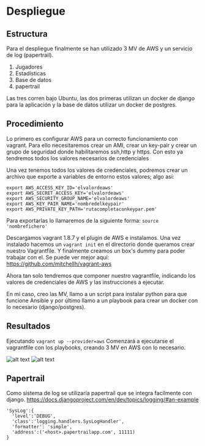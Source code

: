 # Despliegue

## Estructura

Para el despliegue finalmente se han utilizado 3 MV de AWS y un servicio de log (papertrail).

1. Jugadores
2. Estadísticas
3. Base de datos
4. papertrail

Las tres corren bajo Ubuntu, las dos primeras utilizan un docker de django para la aplicación y la base de datos utilizar un docker de postgres.

## Procedimiento

Lo primero es configurar AWS para un correcto funcionamiento con vagrant.
Para ello necesitaremos crear un AMI, crear un key-pair y crear un grupo de seguridad donde habilitaremos ssh,http y https.
Con esto ya tendremos todos los valores necesarios de credenciales

Una vez tenemos todos los valores de credenciales, podremos crear un archivo que exporte a variables de entorno estos valores; algo así:
```
export AWS_ACCESS_KEY_ID='elvalordeaws'
export AWS_SECRET_ACCESS_KEY='elvalordeaws'
export AWS_SECURITY_GROUP_NAME='elvalordeaws'
export AWS_KEY_PAIR_NAME='nombredelkeypair'
export AWS_PRIVATE_KEY_PATH='rutacompletaconkeypar.pem'
```
Para exportarlas lo llamaremos de la siguiente forma:
```source 'nombrefichero'```

Descargamos vagrant 1.8.7 y el plugin de AWS e instalamos.
Una vez instalado hacemos un ```vagrant init``` en el directorio donde queramos crear nuestro Vagrantfile.
Y finalmente creamos un box's dummy para poder trabajar con el.
Se puede ver mejor aquí: https://github.com/mitchellh/vagrant-aws

Ahora tan solo tendremos que componer nuestro vagrantfile, indicando los valores de credenciales de AWS y las instrucciones a ejecutar.

En mi caso, creo las MV, llamo a un script para instalar python para que funcione Ansible y por último llamo a un playbook para crear un docker con lo necesario (django/postgres).

## Resultados

Ejecutando
```vagrant up --provider=aws```
Comenzará a ejecutarse el vagrantfile con los playbooks, creando 3 MV en AWS con lo necesario.

![alt text](resultados1.png "Resultados")
![alt text](resultados.png "Resultados")


## Papertrail

Como sistema de log se utilizaría papertrail que se integra facilmente con django.
https://docs.djangoproject.com/en/dev/topics/logging/#an-example
```
'SysLog':{
  'level':'DEBUG',
  'class':'logging.handlers.SysLogHandler',
  'formatter': 'simple',
  'address':('<host>.papertrailapp.com', 11111)
}
```
